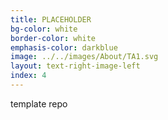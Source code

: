 ```yaml
---
title: PLACEHOLDER
bg-color: white
border-color: white
emphasis-color: darkblue
image: ../../images/About/TA1.svg
layout: text-right-image-left
index: 4
---
```


template repo